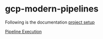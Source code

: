 # gcp-modern-pipelines

Following is the documentation
[project setup](README-Project-Setup.md)

[Pipeline Execution](README-Pipelines-Execute.md)
